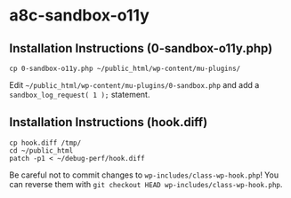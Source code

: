 # a8c-sandbox-o11y

## Installation Instructions (0-sandbox-o11y.php)

`cp 0-sandbox-o11y.php ~/public_html/wp-content/mu-plugins/`

Edit `~/public_html/wp-content/mu-plugins/0-sandbox.php` and add a `sandbox_log_request( 1 );` statement.

## Installation Instructions (hook.diff)

```
cp hook.diff /tmp/
cd ~/public_html
patch -p1 < ~/debug-perf/hook.diff
```

Be careful not to commit changes to `wp-includes/class-wp-hook.php`! You can
reverse them with `git checkout HEAD wp-includes/class-wp-hook.php`.

